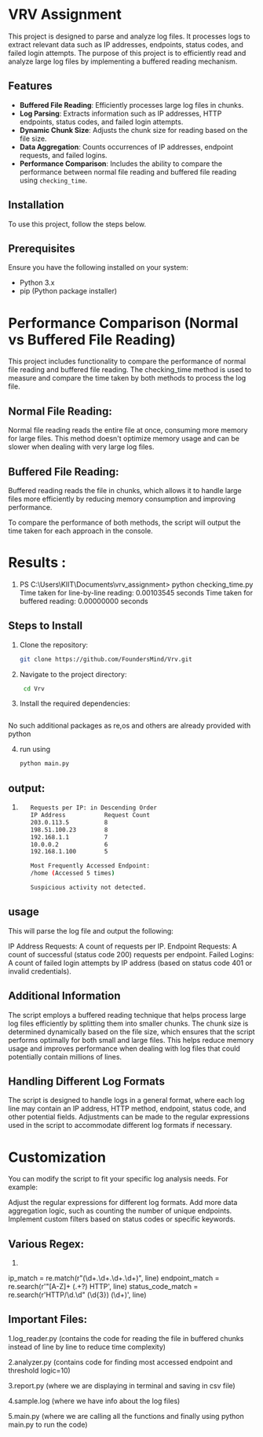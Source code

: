 # VRV Assignment

This project is designed to parse and analyze log files. It processes logs to extract relevant data such as IP addresses, endpoints, status codes, and failed login attempts. The purpose of this project is to efficiently read and analyze large log files by implementing a buffered reading mechanism.

## Features

- **Buffered File Reading**: Efficiently processes large log files in chunks.
- **Log Parsing**: Extracts information such as IP addresses, HTTP endpoints, status codes, and failed login attempts.
- **Dynamic Chunk Size**: Adjusts the chunk size for reading based on the file size.
- **Data Aggregation**: Counts occurrences of IP addresses, endpoint requests, and failed logins.
- **Performance Comparison**: Includes the ability to compare the performance between normal file reading and buffered file reading using `checking_time`.

## Installation

To use this project, follow the steps below.

## Prerequisites

Ensure you have the following installed on your system:

- Python 3.x
- pip (Python package installer)

# Performance Comparison (Normal vs Buffered File Reading)
This project includes functionality to compare the performance of normal file reading and buffered file reading. The checking_time method is used to measure and compare the time taken by both methods to process the log file.

## Normal File Reading:
Normal file reading reads the entire file at once, consuming more memory for large files. This method doesn't optimize memory usage and can be slower when dealing with very large log files.

## Buffered File Reading:
Buffered reading reads the file in chunks, which allows it to handle large files more efficiently by reducing memory consumption and improving performance.

To compare the performance of both methods, the script will output the time taken for each approach in the console.

# Results :
   
   1. PS C:\Users\KIIT\Documents\vrv_assignment> python checking_time.py
   Time taken for line-by-line reading: 0.00103545 seconds
   Time taken for buffered reading: 0.00000000 seconds

## Steps to Install

1. Clone the repository:
   ```bash
   git clone https://github.com/FoundersMind/Vrv.git
2. Navigate to the project directory:
   ```bash
    cd Vrv
3. Install the required dependencies:
   ```bash 
  No such additional packages as re,os and others are already provided with python 

4. run using 
   ```bash 
   python main.py


## output:
1.
   ```bash
      Requests per IP: in Descending Order
      IP Address           Request Count
      203.0.113.5          8
      198.51.100.23        8
      192.168.1.1          7
      10.0.0.2             6
      192.168.1.100        5

      Most Frequently Accessed Endpoint:
      /home (Accessed 5 times)

      Suspicious activity not detected.


## usage
  This will parse the log file and output the following:

IP Address Requests: A count of requests per IP.
Endpoint Requests: A count of successful (status code 200) requests per endpoint.
Failed Logins: A count of failed login attempts by IP address (based on status code 401 or invalid credentials).

## Additional Information
The script employs a buffered reading technique that helps process large log files efficiently by splitting them into smaller chunks. The chunk size is determined dynamically based on the file size, which ensures that the script performs optimally for both small and large files. This helps reduce memory usage and improves performance when dealing with log files that could potentially contain millions of lines.

## Handling Different Log Formats
The script is designed to handle logs in a general format, where each log line may contain an IP address, HTTP method, endpoint, status code, and other potential fields. Adjustments can be made to the regular expressions used in the script to accommodate different log formats if necessary.

# Customization
You can modify the script to fit your specific log analysis needs. For example:

Adjust the regular expressions for different log formats.
Add more data aggregation logic, such as counting the number of unique endpoints.
Implement custom filters based on status codes or specific keywords.

## Various Regex:
1.
ip_match = re.match(r"(\d+\.\d+\.\d+\.\d+)", line)
   endpoint_match = re.search(r'"[A-Z]+ (.+?) HTTP', line)
   status_code_match = re.search(r'HTTP/\d\.\d" (\d{3}) (\d+)', line)

## Important Files:
1.log_reader.py (contains the code for reading the file in buffered chunks instead of line by line to reduce time complexity)

2.analyzer.py (contains code for finding most accessed endpoint  and threshold logic=10)

3.report.py (where we are displaying in terminal and saving in csv file)

4.sample.log (where we have info about the log files)

5.main.py (where we are calling all the functions and finally using python main.py to run the code)






